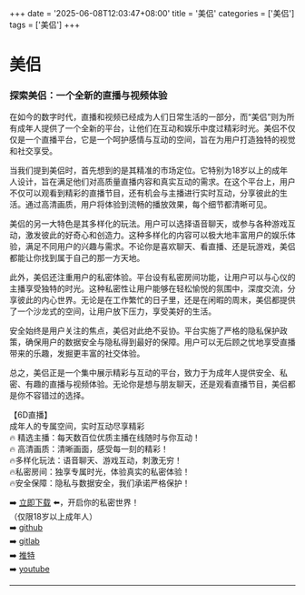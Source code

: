 +++
date = '2025-06-08T12:03:47+08:00'
title = '美侣'
categories = ['美侣']
tags = ['美侣']
+++

# 美侣

### 探索美侣：一个全新的直播与视频体验

在如今的数字时代，直播和视频已经成为人们日常生活的一部分，而“美侣”则为所有成年人提供了一个全新的平台，让他们在互动和娱乐中度过精彩时光。美侣不仅仅是一个直播平台，它是一个呵护感情与互动的空间，旨在为用户打造独特的视觉和社交享受。

当我们提到美侣时，首先想到的是其精准的市场定位。它特别为18岁以上的成年人设计，旨在满足他们对高质量直播内容和真实互动的需求。在这个平台上，用户不仅可以观看到精彩的直播节目，还有机会与主播进行实时互动，分享彼此的生活。通过高清画质，用户将体验到流畅的播放效果，每个细节都清晰可见。

美侣的另一大特色是其多样化的玩法。用户可以选择语音聊天，或参与各种游戏互动，激发彼此的好奇心和创造力。这种多样化的内容可以极大地丰富用户的娱乐体验，满足不同用户的兴趣与需求。不论你是喜欢聊天、看直播、还是玩游戏，美侣都能让你找到属于自己的那一方天地。

此外，美侣还注重用户的私密体验。平台设有私密房间功能，让用户可以与心仪的主播享受独特的时光。这种私密性让用户能够在轻松愉悦的氛围中，深度交流，分享彼此的内心世界。无论是在工作繁忙的日子里，还是在闲暇的周末，美侣都提供了一个沙龙式的空间，让用户放下压力，享受美好的生活。

安全始终是用户关注的焦点，美侣对此绝不妥协。平台实施了严格的隐私保护政策，确保用户的数据安全与隐私得到最好的保障。用户可以无后顾之忧地享受直播带来的乐趣，发掘更丰富的社交体验。

总之，美侣正是一个集中展示精彩与互动的平台，致力于为成年人提供安全、私密、有趣的直播与视频体验。无论你是想与朋友聊天，还是观看直播节目，美侣都是你不容错过的选择。

【6D直播】  
成年人的专属空间，实时互动尽享精彩  
🔥 精选主播：每天数百位优质主播在线随时与你互动！  
🔥 高清画质：清晰画面，感受每一刻的精彩！  
🔥多样化玩法：语音聊天、游戏互动，刺激无穷！  
🔥私密房间：独享专属时光，体验真实的私密体验！  
🔥安全保障：隐私与数据安全，我们承诺严格保护！  

➡️ [立即下载](https://down123.s3.ap-east-1.amazonaws.com/down/down.html?channelCode=blog) ⬅️，开启你的私密世界！  
（仅限18岁以上成年人）  
➡️ [github](https://aldult-live.github.io/)  
➡️ [gitlab](https://seo-09598d.gitlab.io/)  
➡️ [推特](https://x.com/wegame33)  
➡️ [youtube](https://www.youtube.com/@6Dlive)  

---

